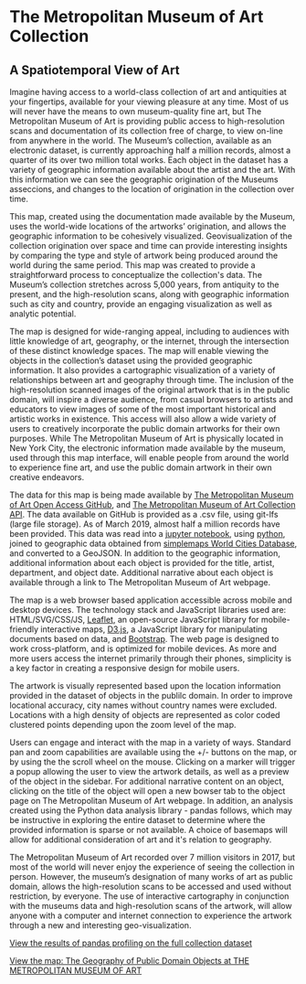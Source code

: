 # The Metropolitan Museum of Art Collection

## A Spatiotemporal View of Art

Imagine having access to a world-class collection of art and antiquities at your fingertips, available for your viewing pleasure at any time.  Most of us will never have the means to own museum-quality fine art, but The Metropolitan Museum of Art is providing public access to high-resolution scans and documentation of its collection free of charge, to view on-line from anywhere in the world.  The Museum’s collection, available as an electronic dataset, is currently approaching half a million records, almost a quarter of its over two million total works.  Each object in the dataset has a variety of geographic information available about the artist and the art.  With this information we can see the geographic origination of the Museums asseccions, and changes to the location of origination in the collection over time.

This map, created using the documentation made available by the Museum, uses the world-wide locations of the artworks’ origination, and allows the geographic information to be cohesively visualized.  Geovisualization of the collection origination over space and time can provide interesting insights by comparing the type and style of artwork being produced around the world during the same period.  This map was created to provide a straightforward process to conceptualize the collection's data.  The Museum’s collection stretches across 5,000 years, from antiquity to the present, and the high-resolution scans, along with geographic information such as city and country, provide an engaging visualization as well as analytic potential.

The map is designed for wide-ranging appeal, including to audiences with little knowledge of art, geography, or the internet, through the intersection of these distinct knowledge spaces.  The map will enable viewing the objects in the collection’s dataset using the provided geographic information.  It also provides a cartographic visualization of a variety of relationships between art and geography through time.  The inclusion of the high-resolution scanned images of the original artwork that is in the public domain, will inspire a diverse audience, from casual browsers to artists and educators to view images of some of the most important historical and artistic works in existence.  This access will also allow a wide variety of users to creatively incorporate the public domain artworks for their own purposes.  While The Metropolitan Museum of Art is physically located in New York City, the electronic information made available by the museum, used through this map interface, will enable people from around the world to experience fine art, and use the public domain artwork in their own creative endeavors.

The data for this map is being made available by <a href=https://github.com/metmuseum>The Metropolitan Museum of Art Open Access GitHub</a>, and <a href=https://metmuseum.github.io>The Metropolitan Museum of Art Collection API</a>.  The data available on GitHub is provided as a .csv file, using git-lfs (large file storage).  As of March 2019, almost half a million records have been provided.  This data was read into a <a href="https://jupyter.org">jupyter notebook</a>, using <a href="https://www.python.org">python</a>, joined to geographic data obtained from <a href="https://simplemaps.com/data/world-cities">simplemaps World Cities Database</a>, and converted to a GeoJSON.  In addition to the geographic information, additional information about each object is provided for the title, artist, department, and object date.  Additional narrative about each object is available through a link to The Metropolitan Museum of Art webpage.  

The map is a web browser based application accessible across mobile and desktop devices.  The technology stack and JavaScript libraries used are:
HTML/SVG/CSS/JS,
<a href=https://leafletjs.com>Leaflet</a>, an open-source JavaScript library for mobile-friendly interactive maps,
<a href=https://d3js.org>D3.js</a>, a JavaScript library for manipulating documents based on data, and
<a href=https://getbootstrap.com>Bootstrap</a>.  The web page is designed to work cross-platform, and is optimized for mobile devices.  As more and more users access the internet primarily through their phones, simplicity is a key factor in creating a responsive design for mobile users.

The artwork is visually represented based upon the location information provided in the dataset of objects in the publilc domain. In order to improve locational accuracy, city names without country names were excluded.  Locations with a high density of objects are represented as color coded clustered points depending upon the zoom level of the map.

Users can engage and interact with the map in a variety of ways.   Standard pan and zoom capabilities are available using the +/- buttons on the map, or by using the the scroll wheel on the mouse.   Clicking on a marker will trigger a popup allowing the user to view the artwork details, as well as a preview of the object in the sidebar. For additional narrative content on an object, clicking on the title of the object will open a new bowser tab to the object page on The Metropolitan Museum of Art webpage.  In addition, an analysis created using the Python data analysis library - pandas follows, which may be instructive in exploring the entire dataset to determine where the provided information is sparse or not available.  A choice of basemaps will allow for additional consideration of art and it's relation to geography.

The Metropolitan Museum of Art recorded over 7 million visitors in 2017, but most of the world will never enjoy the experience of seeing the collection in person.  However, the museum’s designation of many works of art as public domain, allows the high-resolution scans to be accessed and used without restriction, by everyone.  The use of interactive cartography in conjunction with the museums data and high-resolution scans of the artwork, will allow anyone with a computer and internet connection to experience the artwork through a new and interesting geo-visualization.  

<a href=https://digitalfootprints.github.io/artmap/pandas_profiling/PandasProfiling_Collection.html>View the results of pandas profiling on the full collection dataset</a>

<a href="https://digitalfootprints.github.io/artmap">View the map:  The Geography of Public Domain Objects at THE METROPOLITAN MUSEUM OF ART</a>
